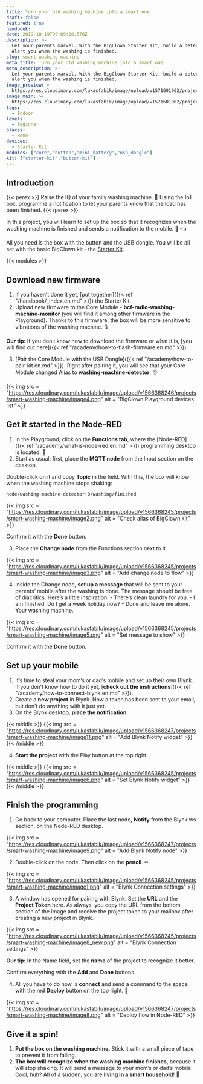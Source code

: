 ```yaml
---
title: Turn your old washing machine into a smart one
draft: false
featured: true
handbook:
date: 2019-10-19T09:09:28.576Z
description: >-
  Let your parents marvel. With the BigClown Starter Kit, build a detector to
  alert you when the washing is finished.
slug: smart-washing-machine
meta_title: Turn your old washing machine into a smart one
meta_description: >-
  Let your parents marvel. With the BigClown Starter Kit, build a detector to
  alert you when the washing is finished.
image_preview: >-
  https://res.cloudinary.com/lukasfabik/image/upload/v1571601962/projects/smart-washing-machine/hardwario-ilustrace-ochytri-pracku.png
image_main: >-
  https://res.cloudinary.com/lukasfabik/image/upload/v1571601962/projects/smart-washing-machine/hardwario-ilustrace-ochytri-pracku.png
tags:
  - Indoor
levels:
  - Beginner
places:
  - Home
devices:
  - Starter Kit
modules: ["core","button","mini_battery","usb_dongle"]
kit: ["starter-kit","button-kit"]
---
```


## Introduction

{{< perex >}}
Raise the IQ of your family washing machine. 🤖 Using the IoT box, programme a notification to let your parents know that the load has been finished.
{{< /perex >}}

In this project, you will learn to set up the box so that it recognizes when the washing machine is finished and sends a notification to the mobile. 📱 👈

All you need is the box with the button and the USB dongle. You will be all set with the basic BigClown kit - the [Starter Kit](https://shop.bigclown.com/starter-kit/).

{{< modules >}}

## Download new firmware

1. If you haven’t done it yet, [put together]({{< ref "/handbook/_index.en.md" >}}) the Starter Kit.
2. Upload new firmware to the Core Module - **bcf-radio-washing-machine-monitor** (you will find it among other firmware in the Playground). Thanks to this firmware, the box will be more sensitive to vibrations of the washing machine. 🔃

**Our tip:** If you don’t know how to download the firmware or what it is, [you will find out here]({{< ref "/academy/how-to-flash-firmware.en.md" >}}).

3. [Pair the Core Module with the USB Dongle]({{< ref "/academy/how-to-pair-kit.en.md" >}}). Right after pairing it, you will see that your Core Module changed Alias to **washing-machine-detector**. 👌

{{< img src = "https://res.cloudinary.com/lukasfabik/image/upload/v1566368246/projects/smart-washing-machine/image4.png" alt = "BigClown Playground devices list" >}}

## Get it started in the Node-RED

1. In the Playground, click on the **Functions tab**, where the [Node-RED]({{< ref "/academy/what-is-node-red.en.md" >}}) programming desktop is located. 🤖
2. Start as usual: first, place the **MQTT node** from the Input section on the desktop.

Double-click on it and copy **Topic** in the field. With this, the box will know when the washing machine stops shaking:

```
node/washing-machine-detector:0/washing/finished
```

{{< img src = "https://res.cloudinary.com/lukasfabik/image/upload/v1566368245/projects/smart-washing-machine/image2.png" alt = "Check alias of BigClown kit" >}}

Confirm it with the **Done** button.

3. Place the **Change node** from the Functions section next to it.

{{< img src = "https://res.cloudinary.com/lukasfabik/image/upload/v1566368245/projects/smart-washing-machine/image3.png" alt = "Add change node to flow" >}}

4. Inside the Change node, **set up a message** that will be sent to your parents’ mobile after the washing is done. The message should be free of diacritics.
   Here’s a little inspiration:
       - There’s clean laundry for you.
       - I am finished. Do I get a week holiday now?
       - Done and leave me alone. Your washing machine.

{{< img src = "https://res.cloudinary.com/lukasfabik/image/upload/v1566368245/projects/smart-washing-machine/image5.png" alt = "Set message to show" >}}

Confirm it with the **Done** button.

## Set up your mobile

1. It’s time to steal your mom’s or dad’s mobile and set up their own Blynk. If you don’t know how to do it yet, [**check out the instructions**]({{< ref "/academy/how-to-connect-blynk.en.md" >}}).
2. Create a **new project** in Blynk. Now a token has been sent to your email, but don’t do anything with it just yet.
3. On the Blynk desktop, **place the notification**.

{{< middle >}}
{{< img src = "https://res.cloudinary.com/lukasfabik/image/upload/v1566368247/projects/smart-washing-machine/image11.png" alt = "Add Blynk Notify widget" >}}
{{< /middle >}}

4. **Start the project** with the Play button at the top right.

{{< middle >}}
{{< img src = "https://res.cloudinary.com/lukasfabik/image/upload/v1566368245/projects/smart-washing-machine/image6.png" alt = "Set Blynk Notify widget" >}}
{{< /middle >}}

## Finish the programming

1. Go back to your computer. Place the last node, **Notify** from the Blynk ws section, on the Node-RED desktop.

{{< img src = "https://res.cloudinary.com/lukasfabik/image/upload/v1566368247/projects/smart-washing-machine/image9.png" alt = "Add Blynk Notify node" >}}

2. Double-click on the node. Then click on the **pencil**. ✏

{{< img src = "https://res.cloudinary.com/lukasfabik/image/upload/v1566368245/projects/smart-washing-machine/image1.png" alt = "Blynk Connection settings" >}}

3. A window has opened for pairing with Blynk. Set the **URL** and the **Project Token** here. As always, you copy the URL from the bottom section of the image and receive the project token to your mailbox after creating a new project in Blynk.

{{< img src = "https://res.cloudinary.com/lukasfabik/image/upload/v1566368245/projects/smart-washing-machine/image8_new.png" alt = "Blynk Connection settings" >}}

**Our tip:** In the Name field, set the **name** of the project to recognize it better.

Confirm everything with the **Add** and **Done** buttons.

4. All you have to do now is **connect** and send a command to the space with the red **Deploy** button on the top right. 👏

{{< img src = "https://res.cloudinary.com/lukasfabik/image/upload/v1566368247/projects/smart-washing-machine/image8.png" alt = "Deploy flow in Node-RED" >}}

## Give it a spin!

1. **Put the box on the washing machine.** Stick it with a small piece of tape to prevent it from falling.
2. **The box will recognize when the washing machine finishes**, because it will stop shaking.  It will send a message to your mom’s or dad’s mobile. Cool, huh? All of a sudden, you are **living in a smart household**! 🤡

